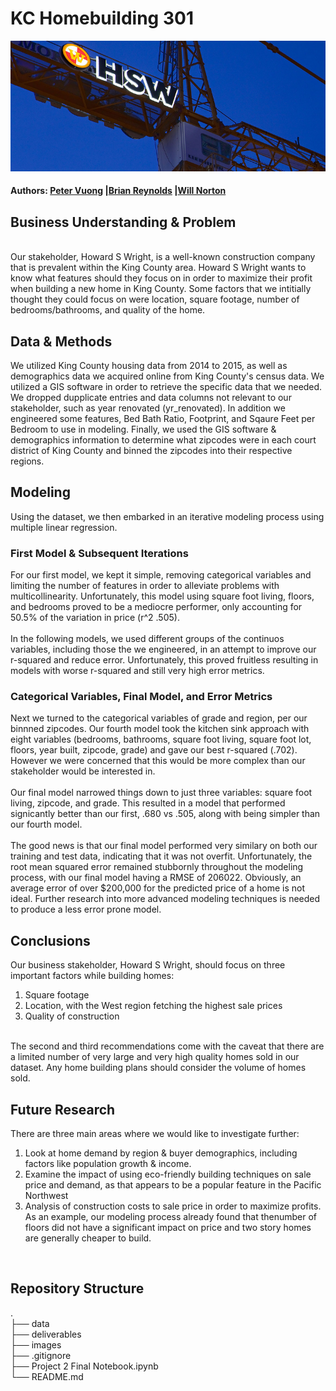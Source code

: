 # KC Homebuilding 301
![HWS Crane](images/HSWcrane_cropped.png)
#### Authors: [Peter Vuong](https://github.com/petercvuong) |[Brian Reynolds](https://github.com/NaavSD) |[Will Norton](https://github.com/Noptov)

## Business Understanding & Problem
<br>
Our stakeholder, Howard S Wright, is a well-known construction company that is prevalent within the King County area. Howard S Wright wants to know what features should they focus on in order to maximize their profit when building a new home in King County.
Some factors that we intitially thought they could focus on were location, square footage, number of bedrooms/bathrooms, and quality of the home.

## Data & Methods

We utilized King County housing data from 2014 to 2015, as well as demographics data we acquired online from King County's census data. We utilized a GIS software in order to retrieve the specific data that we needed.  We dropped dupplicate entries and data columns not relevant to our stakeholder, such as year renovated (yr_renovated).  In addition we engineered some features, Bed Bath Ratio, Footprint, and Sqaure Feet per Bedroom to use in modeling.  Finally, we used the GIS software & demographics information to determine what zipcodes were in each court district of King County and binned the zipcodes into their respective regions.

## Modeling

Using the dataset, we then embarked in an iterative modeling process using multiple linear regression.  

### First Model & Subsequent Iterations

For our first model, we kept it simple, removing categorical variables and limiting the number of features in order to alleviate problems with multicollinearity.  Unfortunately, this model using square foot living, floors, and bedrooms proved to be a mediocre performer, only accounting for 50.5% of the variation in price (r^2 .505). <br>
<br>
In the following models, we used different groups of the continuos variables, including those the we engineered, in an attempt to improve our r-squared and reduce error.  Unfortunately, this proved fruitless resulting in models with worse r-squared and still very high error metrics.

### Categorical Variables, Final Model, and Error Metrics
Next we turned to the categorical variables of grade and region, per our binnned zipcodes.  Our fourth model took the kitchen sink approach with eight variables (bedrooms, bathrooms, square foot living, square foot lot, floors, year built, zipcode, grade) and gave our best r-squared (.702).  However we were concerned that this would be more complex than our stakeholder would be interested in.  <br>
<br>
Our final model narrowed things down to just three variables: square foot living, zipcode, and grade.  This resulted in a model that performed signicantly better than our first, .680 vs .505, along with being simpler than our fourth model.  <br>
<br>
The good news is that our final model performed very similary on both our training and test data, indicating that it was not overfit.  Unfortunately, the root mean squared error remained stubbornly throughout the modeling process, with our final model having a RMSE of 206022.  Obviously, an average error of over $200,000 for the predicted price of a home is not ideal.  Further research into more advanced modeling techniques is needed to produce a less error prone model.

## Conclusions

Our business stakeholder, Howard S Wright, should focus on three important factors while building homes:<br>
1) Square footage <br>
2) Location, with the West region fetching the highest sale prices<br>
3) Quality of construction<br>
<br>
The second and third recommendations come with the caveat that there are a limited number of very large and very high quality homes sold in our dataset.  Any home building plans should consider the volume of homes sold.

## Future Research

There are three main areas where we would like to investigate further:
1) Look at home demand by region & buyer demographics, including factors like population growth & income.
2) Examine the impact of using eco-friendly building techniques on sale price and demand, as that appears to be a popular feature in the Pacific Northwest
3) Analysis of construction costs to sale price in order to maximize profits.  As an example, our modeling process already found that thenumber of floors did not have a significant impact on price and two story homes are generally cheaper to build.
<br>

## Repository Structure
. <br>
├── data <br>
├── deliverables <br>
├── images <br>
├── .gitignore <br>
├── Project 2 Final Notebook.ipynb<br>
└── README.md <br>
